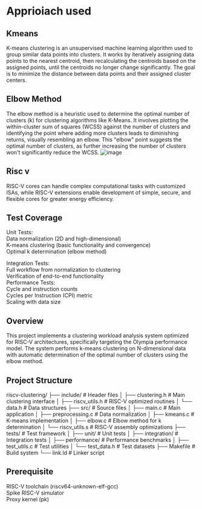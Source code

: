 # Apprioiach used 
## Kmeans
K-means clustering is an unsupervised machine learning algorithm used to group similar data points into clusters. It works by iteratively assigning data points to the nearest centroid, then recalculating the centroids based on the assigned points, until the centroids no longer change significantly. The goal is to minimize the distance between data points and their assigned cluster centers. 
<br>
## Elbow Method
The elbow method is a heuristic used to determine the optimal number of clusters (k) for clustering algorithms like K-Means. It involves plotting the within-cluster sum of squares (WCSS) against the number of clusters and identifying the point where adding more clusters leads to diminishing returns, visually resembling an elbow. This "elbow" point suggests the optimal number of clusters, as further increasing the number of clusters won't significantly reduce the WCSS.
![image](https://github.com/user-attachments/assets/e3ec3d8d-09b9-4d6b-b686-687ccd632593)
<br>
## Risc v
RISC-V cores can handle complex computational tasks with customized ISAs, while RISC-V extensions enable development of simple, secure, and flexible cores for greater energy efficiency.
<br>
## Test Coverage
Unit Tests: <br>
Data normalization (2D and high-dimensional) <br>
K-means clustering (basic functionality and convergence) <br>
Optimal k determination (elbow method) <br>

Integration Tests: <br>
Full workflow from normalization to clustering <br>
Verification of end-to-end functionality <br>
Performance Tests: <br>
Cycle and instruction counts <br>
Cycles per Instruction (CPI) metric <br>
Scaling with data size <br>
## Overview
This project implements a clustering workload analysis system optimized for RISC-V architectures, specifically targeting the Olympia performance model. The system performs k-means clustering on N-dimensional data with automatic determination of the optimal number of clusters using the elbow method.
## Project Structure 
riscv-clustering/
├── include/              # Header files
│   ├── clustering.h      # Main clustering interface
│   ├── riscv_utils.h     # RISC-V optimized routines
│   └── data.h           # Data structures
├── src/                 # Source files
│   ├── main.c           # Main application
│   ├── preprocessing.c  # Data normalization
│   ├── kmeans.c         # K-means implementation
│   ├── elbow.c          # Elbow method for k determination
│   └── riscv_utils.s    # RISC-V assembly optimizations
├── tests/               # Test framework
│   ├── unit/            # Unit tests
│   ├── integration/     # Integration tests
│   ├── performance/     # Performance benchmarks
│   ├── test_utils.c     # Test utilities
│   └── test_data.h      # Test datasets
├── Makefile             # Build system
└── link.ld             # Linker script

## Prerequisite

RISC-V toolchain (riscv64-unknown-elf-gcc) <br>
Spike RISC-V simulator <br>
Proxy kernel (pk) <br>

